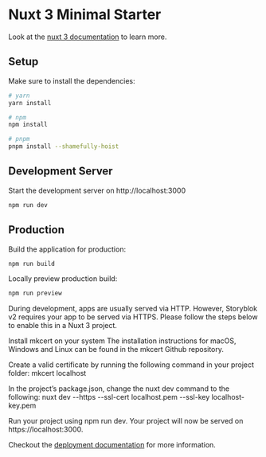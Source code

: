 # Nuxt 3 Minimal Starter

Look at the [nuxt 3 documentation](https://v3.nuxtjs.org) to learn more.

## Setup

Make sure to install the dependencies:

```bash
# yarn
yarn install

# npm
npm install

# pnpm
pnpm install --shamefully-hoist
```

## Development Server

Start the development server on http://localhost:3000

```bash
npm run dev
```

## Production

Build the application for production:

```bash
npm run build
```

Locally preview production build:

```bash
npm run preview
```

During development, apps are usually served via HTTP. However, Storyblok v2 requires your app to be served via HTTPS. Please follow the steps below to enable this in a Nuxt 3 project.

Install mkcert on your system The installation instructions for macOS, Windows and Linux can be found in the mkcert Github repository.

Create a valid certificate by running the following command in your project folder:
mkcert localhost

In the project’s package.json, change the nuxt dev command to the following:
nuxt dev --https --ssl-cert localhost.pem --ssl-key localhost-key.pem

Run your project using npm run dev. Your project will now be served on https://localhost:3000.

Checkout the [deployment documentation](https://v3.nuxtjs.org/guide/deploy/presets) for more information.
